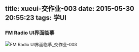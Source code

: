 title: xueui-交作业-003
date: 2015-05-30 20:55:23
tags: 学UI
---
### FM Radio UI界面临摹
![FM Radio UI界面临摹_交作业-003](http://ww3.sinaimg.cn/large/7f9cca5dtw1esmk5o1ng3j20mi0gywgz.jpg)
